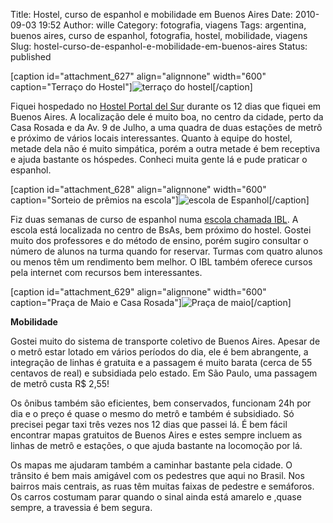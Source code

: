 Title: Hostel, curso de espanhol e mobilidade em Buenos Aires
Date: 2010-09-03 19:52
Author: wille
Category: fotografia, viagens
Tags: argentina, buenos aires, curso de espanhol, fotografia, hostel, mobilidade, viagens
Slug: hostel-curso-de-espanhol-e-mobilidade-em-buenos-aires
Status: published

[caption id="attachment\_627" align="alignnone" width="600"
caption="Terraço do
Hostel"]![](http://images.wille.blog.br/kdk_0867.jpg "terraço do hostel")[/caption]

Fiquei hospedado no [Hostel Portal del
Sur](http://www.portaldelsurba.com.ar) durante os 12 dias que fiquei em
Buenos Aires. A localização dele é muito boa, no centro da cidade, perto
da Casa Rosada e da Av. 9 de Julho, a uma quadra de duas estações de
metrô e próximo de vários locais interessantes. Quanto à equipe do
hostel, metade dela não é muito simpática, porém a outra metade é bem
receptiva e ajuda bastante os hóspedes. Conheci muita gente lá e pude
praticar o espanhol.

[caption id="attachment\_628" align="alignnone" width="600"
caption="Sorteio de prêmios na
escola"]![](http://images.wille.blog.br/kdk_0752.jpg "escola de Espanhol")[/caption]

Fiz duas semanas de curso de espanhol numa [escola chamada
IBL](http://www.ibl.com.ar). A escola está localizada no centro de BsAs,
bem próximo do hostel. Gostei muito dos professores e do método de
ensino, porém sugiro consultar o número de alunos na turma quando for
reservar. Turmas com quatro alunos ou menos têm um rendimento bem
melhor. O IBL também oferece cursos pela internet com recursos bem
interessantes.

[caption id="attachment\_629" align="alignnone" width="600"
caption="Praça de Maio e Casa
Rosada"]![](http://images.wille.blog.br/kdk_0744.jpg "Praça de maio")[/caption]

**Mobilidade**

Gostei muito do sistema de transporte coletivo de Buenos Aires. Apesar
de o metrô estar lotado em vários períodos do dia, ele é bem abrangente,
a integração de linhas é gratuita e a passagem é muito barata (cerca de
55 centavos de real) e subsidiada pelo estado. Em São Paulo, uma
passagem de metrô custa R\$ 2,55!

Os ônibus também são eficientes, bem conservados, funcionam 24h por dia
e o preço é quase o mesmo do metrô e também é subsidiado. Só precisei
pegar taxi três vezes nos 12 dias que passei lá. É bem fácil encontrar
mapas gratuitos de Buenos Aires e estes sempre incluem as linhas de
metrô e estações, o que ajuda bastante na locomoção por lá.

Os mapas me ajudaram também a caminhar bastante pela cidade. O trânsito
é bem mais amigável com os pedestres que aqui no Brasil. Nos bairros
mais centrais, as ruas têm muitas faixas de pedestre e semáforos. Os
carros costumam parar quando o sinal ainda está amarelo e ,quase sempre,
a travessia é bem segura.
